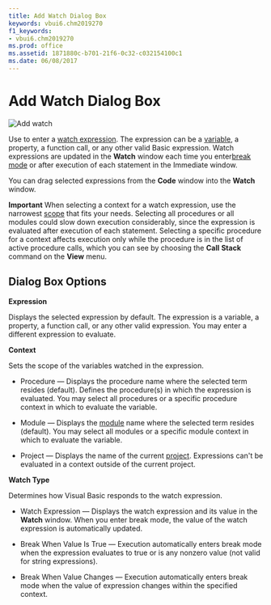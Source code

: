 ```yaml
---
title: Add Watch Dialog Box
keywords: vbui6.chm2019270
f1_keywords:
- vbui6.chm2019270
ms.prod: office
ms.assetid: 1871880c-b701-21f6-0c32-c032154100c1
ms.date: 06/08/2017
---
```



# Add Watch Dialog Box


![Add watch](images/addwatch_ZA01201565.gif)



Use to enter a [watch expression](vbe-glossary.md). The expression can be a [variable](vbe-glossary.md), a property, a function call, or any other valid Basic expression. Watch expressions are updated in the  **Watch** window each time you enter[break mode](vbe-glossary.md) or after execution of each statement in the Immediate window.

You can drag selected expressions from the  **Code** window into the **Watch** window.



 **Important**  When selecting a context for a watch expression, use the narrowest [scope](vbe-glossary.md) that fits your needs. Selecting all procedures or all modules could slow down execution considerably, since the expression is evaluated after execution of each statement. Selecting a specific procedure for a context affects execution only while the procedure is in the list of active procedure calls, which you can see by choosing the **Call** **Stack** command on the **View** menu.



## Dialog Box Options

 **Expression**

Displays the selected expression by default. The expression is a variable, a property, a function call, or any other valid expression. You may enter a different expression to evaluate.

 **Context**

Sets the scope of the variables watched in the expression.




- Procedure — Displays the procedure name where the selected term resides (default). Defines the procedure(s) in which the expression is evaluated. You may select all procedures or a specific procedure context in which to evaluate the variable.
    
- Module — Displays the [module](vbe-glossary.md) name where the selected term resides (default). You may select all modules or a specific module context in which to evaluate the variable.
    
- Project — Displays the name of the current [project](vbe-glossary.md). Expressions can't be evaluated in a context outside of the current project.
    


 **Watch Type**

Determines how Visual Basic responds to the watch expression.




- Watch Expression — Displays the watch expression and its value in the  **Watch** window. When you enter break mode, the value of the watch expression is automatically updated.
    
- Break When Value Is True — Execution automatically enters break mode when the expression evaluates to true or is any nonzero value (not valid for string expressions).
    
- Break When Value Changes — Execution automatically enters break mode when the value of expression changes within the specified context.
    




